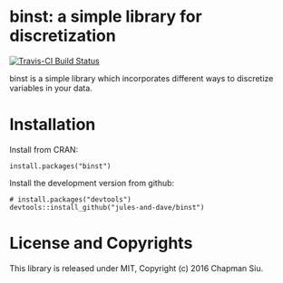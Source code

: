 binst: a simple library for discretization
==========================================

[![Travis-CI Build Status](https://travis-ci.org/Jules-and-Dave/binst.svg?branch=master)](https://travis-ci.org/Jules-and-Dave/binst)

binst is a simple library which incorporates different ways to discretize variables in your data.

Installation
============

Install from CRAN:

    install.packages("binst")

Install the development version from github:

    # install.packages("devtools")
    devtools::install_github("jules-and-dave/binst")


License and Copyrights
======================

This library is released under MIT, Copyright (c) 2016 Chapman Siu.
